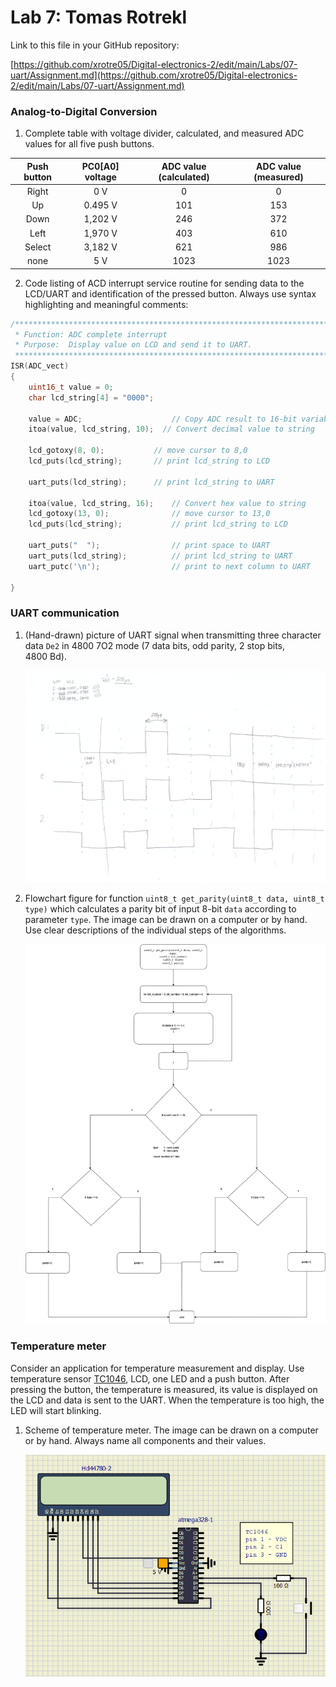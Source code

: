 # Lab 7: Tomas Rotrekl

Link to this file in your GitHub repository:

[https://github.com/xrotre05/Digital-electronics-2/edit/main/Labs/07-uart/Assignment.md](https://github.com/xrotre05/Digital-electronics-2/edit/main/Labs/07-uart/Assignment.md)

### Analog-to-Digital Conversion

1. Complete table with voltage divider, calculated, and measured ADC values for all five push buttons.

 | **Push button** | **PC0[A0] voltage** | **ADC value (calculated)** | **ADC value (measured)** |
   | :-: | :-: | :-: | :-: |
   | Right  | 0&nbsp;V | 0   | 0 |
   | Up     | 0.495&nbsp;V | 101 | 153 |
   | Down   | 1,202&nbsp;V | 246 | 372 |
   | Left   | 1,970&nbsp;V | 403 | 610 |
   | Select | 3,182&nbsp;V | 621 | 986 |
   | none   | 5&nbsp;V     | 1023 | 1023 |

2. Code listing of ACD interrupt service routine for sending data to the LCD/UART and identification of the pressed button. Always use syntax highlighting and meaningful comments:

```c
/**********************************************************************
 * Function: ADC complete interrupt
 * Purpose:  Display value on LCD and send it to UART.
 **********************************************************************/
ISR(ADC_vect)
{
    uint16_t value = 0;
    char lcd_string[4] = "0000";
	
    value = ADC;					// Copy ADC result to 16-bit variable                  
    itoa(value, lcd_string, 10);  // Convert decimal value to string

    lcd_gotoxy(8, 0);			// move cursor to 8,0
    lcd_puts(lcd_string);		// print lcd_string to LCD
	
    uart_puts(lcd_string);	    // print lcd_string to UART			

    itoa(value, lcd_string, 16);	// Convert hex value to string
    lcd_gotoxy(13, 0);				// move cursor to 13,0
    lcd_puts(lcd_string);			// print lcd_string to LCD

    uart_puts("  ");				// print space to UART
    uart_puts(lcd_string);			// print lcd_string to UART	
    uart_putc('\n');				// print to next column to UART

}
```

### UART communication

1. (Hand-drawn) picture of UART signal when transmitting three character data `De2` in 4800 7O2 mode (7 data bits, odd parity, 2 stop bits, 4800&nbsp;Bd).

   ![getparity](https://github.com/xrotre05/Digital-electronics-2/blob/main/Labs/07-uart/getparity.jpg)

2. Flowchart figure for function `uint8_t get_parity(uint8_t data, uint8_t type)` which calculates a parity bit of input 8-bit `data` according to parameter `type`. The image can be drawn on a computer or by hand. Use clear descriptions of the individual steps of the algorithms.

   ![parity](https://github.com/xrotre05/Digital-electronics-2/blob/main/Labs/07-uart/parity.drawio.png)

### Temperature meter

Consider an application for temperature measurement and display. Use temperature sensor [TC1046](http://ww1.microchip.com/downloads/en/DeviceDoc/21496C.pdf), LCD, one LED and a push button. After pressing the button, the temperature is measured, its value is displayed on the LCD and data is sent to the UART. When the temperature is too high, the LED will start blinking.

1. Scheme of temperature meter. The image can be drawn on a computer or by hand. Always name all components and their values.

   ![temp](https://github.com/xrotre05/Digital-electronics-2/blob/main/Labs/07-uart/temp.PNG)
